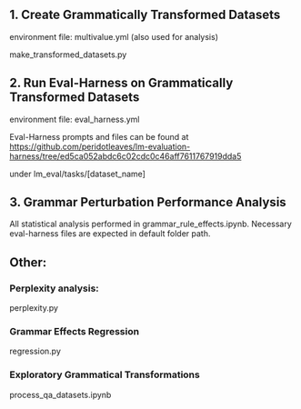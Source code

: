 ## 1. Create Grammatically Transformed Datasets
environment file: multivalue.yml (also used for analysis)

make_transformed_datasets.py
## 2. Run Eval-Harness on Grammatically Transformed Datasets
environment file: eval_harness.yml

Eval-Harness prompts and files can be found at 
https://github.com/peridotleaves/lm-evaluation-harness/tree/ed5ca052abdc6c02cdc0c46aff7611767919dda5 

under lm_eval/tasks/[dataset_name]
## 3. Grammar Perturbation Performance Analysis
All statistical analysis performed in grammar_rule_effects.ipynb. Necessary eval-harness files are expected in default folder path. 

## Other: 
### Perplexity analysis:
perplexity.py 

### Grammar Effects Regression 
regression.py

### Exploratory Grammatical Transformations
process_qa_datasets.ipynb 

